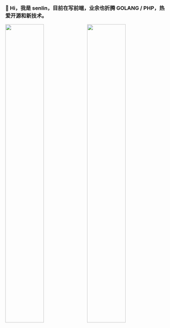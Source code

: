 ### 🌱 Hi，我是 senlin，目前在写前端，业余也折腾 GOLANG / PHP，热爱开源和新技术。

<img style="width:49%;display:inline-block"  src="https://github-readme-stats.vercel.app/api?username=xusenlin&show_icons=true&hide=contribs" />
<img style="width:49%;display:inline-block;float: right;"  src="https://github-readme-stats.vercel.app/api/top-langs/?username=xusenlin&layout=compact" />


<!--
**xusenlin/xusenlin** is a ✨ _special_ ✨ repository because its `README.md` (this file) appears on your GitHub profile.

Here are some ideas to get you started:

- 🔭 I’m currently working on ...
- 🌱 I’m currently learning ...
- 👯 I’m looking to collaborate on ...
- 🤔 I’m looking for help with ...
- 💬 Ask me about ...
- 📫 How to reach me: ...
- 😄 Pronouns: ...
- ⚡ Fun fact: ...
-->
